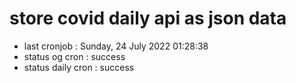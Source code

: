 # store covid daily api as json data

- last cronjob : Sunday, 24 July 2022 01:28:38
- status og cron : success
- status daily cron : success
      
      